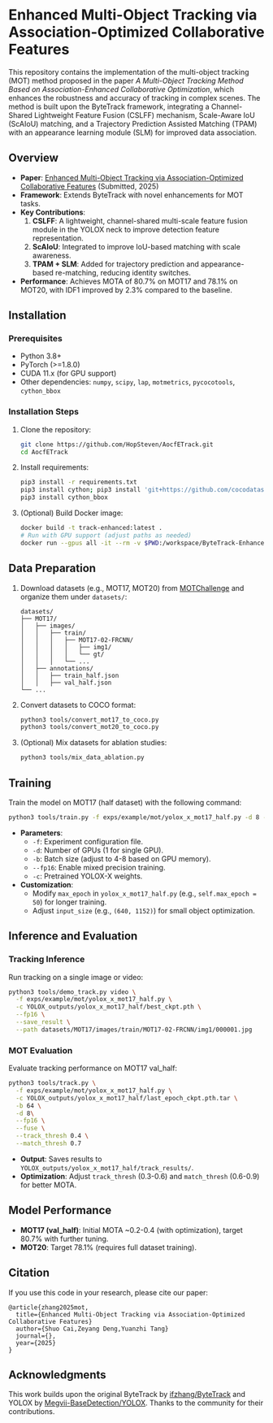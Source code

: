 
# Enhanced Multi-Object Tracking via Association-Optimized Collaborative Features

This repository contains the implementation of the multi-object tracking (MOT) method proposed in the paper *A Multi-Object Tracking Method Based on Association-Enhanced Collaborative Optimization*, which enhances the robustness and accuracy of tracking in complex scenes. The method is built upon the ByteTrack framework, integrating a Channel-Shared Lightweight Feature Fusion (CSLFF) mechanism, Scale-Aware IoU (ScAIoU) matching, and a Trajectory Prediction Assisted Matching (TPAM) with an appearance learning module (SLM) for improved data association.

## Overview
- **Paper**: [Enhanced Multi-Object Tracking via
Association-Optimized Collaborative Features](https://arxiv.org/abs/XXXXX) (Submitted, 2025)
- **Framework**: Extends ByteTrack with novel enhancements for MOT tasks.
- **Key Contributions**:
  1. **CSLFF**: A lightweight, channel-shared multi-scale feature fusion module in the YOLOX neck to improve detection feature representation.
  2. **ScAIoU**: Integrated to improve IoU-based matching with scale awareness.
  3. **TPAM + SLM**: Added for trajectory prediction and appearance-based re-matching, reducing identity switches.
- **Performance**: Achieves MOTA of 80.7% on MOT17 and 78.1% on MOT20, with IDF1 improved by 2.3% compared to the baseline.

## Installation
### Prerequisites
- Python 3.8+
- PyTorch (>=1.8.0)
- CUDA 11.x (for GPU support)
- Other dependencies: `numpy`, `scipy`, `lap`, `motmetrics`, `pycocotools`, `cython_bbox`

### Installation Steps
1. Clone the repository:
   ```bash
   git clone https://github.com/HopSteven/AocfETrack.git
   cd AocfETrack
   ```
   
2. Install requirements:
   ```bash
   pip3 install -r requirements.txt
   pip3 install cython; pip3 install 'git+https://github.com/cocodataset/cocoapi.git#subdirectory=PythonAPI'
   pip3 install cython_bbox
   ```
3. (Optional) Build Docker image:
   ```bash
   docker build -t track-enhanced:latest .
   # Run with GPU support (adjust paths as needed)
   docker run --gpus all -it --rm -v $PWD:/workspace/ByteTrack-Enhanced bytetrack-enhanced:latest
   ```

## Data Preparation
1. Download datasets (e.g., MOT17, MOT20) from [MOTChallenge](https://motchallenge.net/) and organize them under `datasets/`:
   ```
   datasets/
   ├── MOT17/
   │   ├── images/
   │   │   ├── train/
   │   │   │   ├── MOT17-02-FRCNN/
   │   │   │   │   ├── img1/
   │   │   │   │   └── gt/
   │   │   │   └── ...
   │   ├── annotations/
   │   │   ├── train_half.json
   │   │   ├── val_half.json
   └── ...
   ```
2. Convert datasets to COCO format:
   ```bash
   python3 tools/convert_mot17_to_coco.py
   python3 tools/convert_mot20_to_coco.py
   ```
3. (Optional) Mix datasets for ablation studies:
   ```bash
   python3 tools/mix_data_ablation.py
   ```

## Training
Train the model on MOT17 (half dataset) with the following command:
```bash
python3 tools/train.py -f exps/example/mot/yolox_x_mot17_half.py -d 8 -b 64 --fp16 -o -c pretrained/yolox_x.pth
```
- **Parameters**:
  - `-f`: Experiment configuration file.
  - `-d`: Number of GPUs (1 for single GPU).
  - `-b`: Batch size (adjust to 4-8 based on GPU memory).
  - `--fp16`: Enable mixed precision training.
  - `-c`: Pretrained YOLOX-X weights.
- **Customization**:
  - Modify `max_epoch` in `yolox_x_mot17_half.py` (e.g., `self.max_epoch = 50`) for longer training.
  - Adjust `input_size` (e.g., `(640, 1152)`) for small object optimization.

## Inference and Evaluation
### Tracking Inference
Run tracking on a single image or video:
```bash
python3 tools/demo_track.py video \
  -f exps/example/mot/yolox_x_mot17_half.py \
  -c YOLOX_outputs/yolox_x_mot17_half/best_ckpt.pth \
  --fp16 \
  --save_result \
  --path datasets/MOT17/images/train/MOT17-02-FRCNN/img1/000001.jpg
```

### MOT Evaluation
Evaluate tracking performance on MOT17 val_half:
```bash
python3 tools/track.py \
  -f exps/example/mot/yolox_x_mot17_half.py \
  -c YOLOX_outputs/yolox_x_mot17_half/last_epoch_ckpt.pth.tar \
  -b 64 \
  -d 8\
  --fp16 \
  --fuse \
  --track_thresh 0.4 \
  --match_thresh 0.7
```
- **Output**: Saves results to `YOLOX_outputs/yolox_x_mot17_half/track_results/`.
- **Optimization**: Adjust `track_thresh` (0.3-0.6) and `match_thresh` (0.6-0.9) for better MOTA.



## Model Performance
- **MOT17 (val_half)**: Initial MOTA ~0.2-0.4 (with optimization), target 80.7% with further tuning.
- **MOT20**: Target 78.1% (requires full dataset training).


## Citation
If you use this code in your research, please cite our paper:
```
@article{zhang2025mot,
  title={Enhanced Multi-Object Tracking via Association-Optimized Collaborative Features}
  author={Shuo Cai,Zeyang Deng,Yuanzhi Tang}
  journal={},
  year={2025}
}
```

## Acknowledgments
This work builds upon the original ByteTrack by [ifzhang/ByteTrack](https://github.com/ifzhang/ByteTrack) and YOLOX by [Megvii-BaseDetection/YOLOX](https://github.com/Megvii-BaseDetection/YOLOX). Thanks to the community for their contributions.

